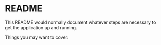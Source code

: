 # README

This README would normally document whatever steps are necessary to get the
application up and running.

Things you may want to cover:

<!--
$ rails new Blogger --webpack=react
$ include the following gems in the gemfile
    gem 'graphql'
    gem "react_on_rails", "11.0.0"
    gem "webpacker", "~> 3.0"
    gem 'mini_racer', platforms: :ruby 
$ bundle install
$ bundle exec rails webpacker:install
$ bundle exec rails webpacker:install:react
    you should now see the following in our terminal:

    Webpacker now supports react.js
$ git add . && git commit -m "Add webpacker & react"
Add the react-dom and react_on_rails packages to our package.json by running:
$ yarn add react-dom react-on-rails

Now create config/initializers/react_on_rails.rb with the following content:
ReactOnRails.configure do |config|
  # This configures the script to run to build the production assets by webpack. Set this to nil
  # if you don't want react_on_rails building this file for you.
  config.build_production_command = "RAILS_ENV=production NODE_ENV=production bin/webpack"

  ################################################################################
  ################################################################################
  # TEST CONFIGURATION OPTIONS
  # Below options are used with the use of this test helper:
  # ReactOnRails::TestHelper.configure_rspec_to_compile_assets(config)
  ################################################################################

  # If you are using this in your spec_helper.rb (or rails_helper.rb):
  #
  # ReactOnRails::TestHelper.configure_rspec_to_compile_assets(config)
  #
  # with rspec then this controls what yarn command is run
  # to automatically refresh your webpack assets on every test run.
  #
  config.build_test_command = "RAILS_ENV=test bin/webpack"
  config.server_bundle_js_file = ""
end

$ rails g model Post title content
$ seed data
$ rails db:migrate && rails db:seed
$ Add file app/views/application/index.html.erb
$ define root path as root to: "application#index"
$ now run rails server in one terminal tab
$ and ./bin/webpack-dev-server in another terminal tab
$ now you can see the index view page loaded in the browser.
$ After that create React Components and GraphQL Mutations and Types etc.

$ need to update environment/development.rb file with config.webpacker.check_yarn_integrity = false
$ do not include /public/packs in .gitignore
-->
